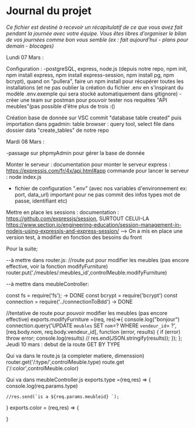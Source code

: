 # Journal du projet

*Ce fichier est destiné à recevoir un récapitulatif de ce que vous avez fait pendant la journée avec votre équipe. Vous êtes libres d'organiser le bilan de vos journées comme bon vous semble (ex : fait aujourd'hui - plans pour demain - blocages)*

Lundi 07 Mars :

Configuration :
-postgreSQL, express, node.js 
(depuis notre repo, npm init, npm install express, npm install express-session, npm install pg, npm bcrypt), quand on "pullera", faire un npm install pour récupérer toutes les installations (et ne pas oublier la création du fichier .env en s'inspirant du modèle .env.exemple qui sera stocké automatiquement dans gitignore)
-créer une team sur postman pour pouvoir tester nos requêtes "API meubles"(pas possible d'être plus de trois :() 

Création base de donnée sur VSC commit "database table created" puis importation dans pgadmin:
table browser : query tool, select file dans dossier data "create_tables" de notre repo

Mardi 08 Mars : 

-passage sur phpmyAdmin pour gérer la base de donnée 

Monter le serveur :
documentation pour monter le serveur express : 
https://expressjs.com/fr/4x/api.html#app
commande pour lancer le serveur : node index.js 
+ fichier de configuration ".env" (avec nos variables d'environnement ex: port, data_url) important pour ne pas commit des infos types mot de passe, identifiant etc) 

Mettre en place les sessions : 
documentation : https://github.com/expressjs/session, 
SURTOUT CELUI-LA https://www.section.io/engineering-education/session-management-in-nodejs-using-expressjs-and-express-session/
--> On a mis en place une version test, à modifier en fonction des besoins du front 


Pour la suite; 

--à mettre dans router.js:
//route put pour modifier les meubles (pas encore effective, voir la fonction modifyFurniture)
 router.put('./meubles/:meubles_id',controlMeuble.modifyFurniture)

--à mettre dans meubleController:

const fs = require('fs'); -> DONE
const bcrypt = require('bcrypt')
const connection = require('../connectionToBdd') -> DONE

//tentative de route pour pouvoir modifier les meubles (pas encore effective)
 exports.modifyFurniture =(req, res)=>{
     console.log("bonjour")
    connection.query('UPDATE `meubles` SET `nom`=? WHERE `vendeur_id`= ?', [req.body.nom, req.body.vendeur_id], function (error, results) {
        if (error) throw error;
        console.log(results)
     //    res.end(JSON.stringify(results));
      });
  };
  Jeudi 10 mars :
debut de la route GET BY TYPE

Qui va dans le route.js (a completer matiere, dimenssion)
router.get('/:type/',controlMeuble.type)
route.get ('/:color',controlMeuble.color)


Qui va dans meubleController.js
exports.type =(req,res) => {
    console.log(req.params.type)

    //res.send(`is a ${req.params.meubleid} `);
}
exports.color = (req,res) => {
    
}

  



